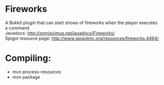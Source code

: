 # Fireworks
A Bukkit plugin that can start shows of fireworks when the player executes a command.<br>
Javadocs: http://omniscimus.net/javadocs/Fireworks/<br>
Spigot resource page: http://www.spigotmc.org/resources/fireworks.4464/

# Compiling:
<ul>
<li>mvn process-resources</li>
<li>mvn package</li>
</ul>

